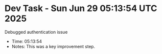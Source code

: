 # Dev Task - Sun Jun 29 05:13:54 UTC 2025
Debugged authentication issue
- Time: 05:13:54
- Notes: This was a key improvement step.
